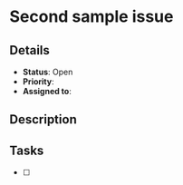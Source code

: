 # Second sample issue

## Details
- **Status**: Open
- **Priority**: 
- **Assigned to**: 

## Description

## Tasks
- [ ] 
